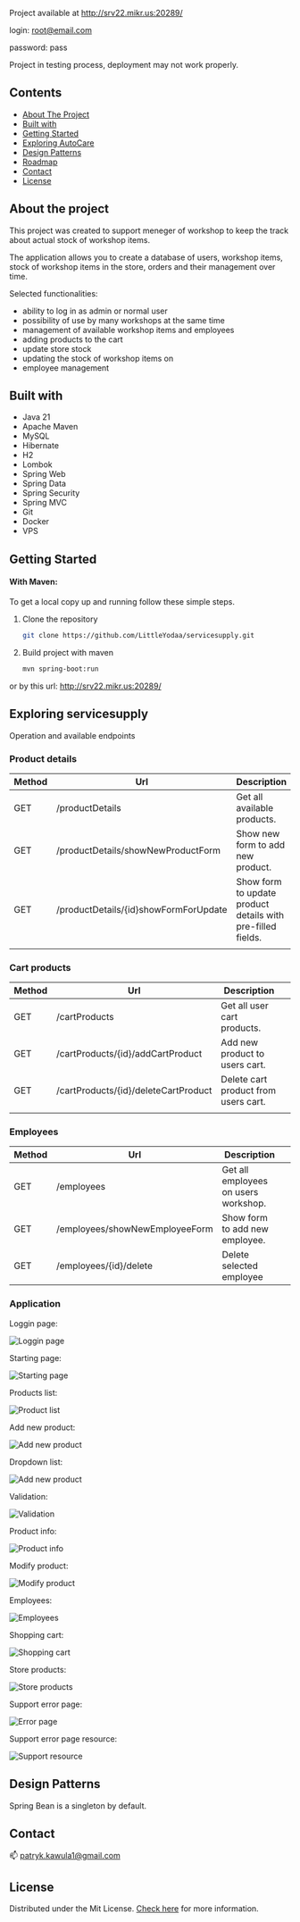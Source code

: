 Project available at http://srv22.mikr.us:20289/

login: root@email.com

password: pass

Project in testing process, deployment may not work properly.

## Contents

* [About The Project](#about-the-project)
* [Built with](#built-with)
* [Getting Started](#getting-started)
* [Exploring AutoCare](#exploring-autocare)
* [Design Patterns](#design-patterns)
* [Roadmap](#roadmap)
* [Contact](#Contact)
* [License](#license)

## About the project

This project was created to support meneger of workshop to keep the track about actual stock of workshop items.

The application allows you to create a database of users, workshop items, stock of workshop items in the store, orders and their management over time.

Selected functionalities:

* ability to log in as admin or normal user
* possibility of use by many workshops at the same time
* management of available workshop items and employees
* adding products to the cart
* update store stock
* updating the stock of workshop items on
* employee management

## Built with

* Java 21
* Apache Maven
* MySQL
* Hibernate
* H2
* Lombok
* Spring Web
* Spring Data
* Spring Security
* Spring MVC
* Git
* Docker
* VPS

## Getting Started

#### With Maven:

To get a local copy up and running follow these simple steps.

1. Clone the repository
   ```sh
   git clone https://github.com/LittleYodaa/servicesupply.git
   ```
2. Build project with maven
   ```sh
   mvn spring-boot:run
   ```
or by this url: http://srv22.mikr.us:20289/

## Exploring servicesupply

Operation and available endpoints

### Product details

| Method | Url            | Description                                                                                        |                                                                                                                                                                                         |
|--------|----------------|----------------------------------------------------------------------------------------------------|-----------------------------------------------------------------------------------------------------------------------------------------------------------------------------------------------------------------------|
| GET    | /productDetails | Get all available products.                                                                                 |                                                                                                                                                                                                                       |
| GET   | /productDetails/showNewProductForm    | Show new form to add new product.                                                                                  |  |
| GET    | /productDetails/{id}showFormForUpdate | Show form to update product details with pre-filled fields. |                |
                                    |                                                                                                                                                                                                                       |

### Cart products

| Method | Url                                                  | Description                                                                                                              |                                                                                                                                                                                                                    |
|--------|------------------------------------------------------|--------------------------------------------------------------------------------------------------------------------------|--------------------------------------------------------------------------------------------------------------------------------------------------------------------------------------------------------------------------------------------------|
| GET    | /cartProducts                            | Get all user cart products.                                |                                                                                                                                                                                                                                                  |
| GET    | /cartProducts/{id}/addCartProduct                        | Add new product to users cart.                                                                                            |                                                                                                            |
| GET   | /cartProducts/{id}/deleteCartProduct                                 | Delete cart product from users cart.                                                       |  |
                                          |                                                                                                                                                                                                                            |    


### Employees

| Method | Url            | Description                                                                                        |                                                                                                                                                                                         |
|--------|----------------|----------------------------------------------------------------------------------------------------|-----------------------------------------------------------------------------------------------------------------------------------------------------------------------------------------------------------------------|
| GET    | /employees | Get all employees on users workshop.                                                                                 |                                                                                                                                                                                                                       |
| GET   | /employees/showNewEmployeeForm      | Show form to add new employee.                                                                                  |  |
| GET    | /employees/{id}/delete | Delete selected employee |                |


### Application 
Loggin page:

![Loggin page](src/main/resources/static/images/loggin_page.png)

Starting page:

![Starting page](src/main/resources/static/images/main_page.png)

Products list:

![Product list](src/main/resources/static/images/products.png)

Add new product:

![Add new product](src/main/resources/static/images/add_product_empty.png)

Dropdown list:

![Add new product](src/main/resources/static/images/store_product_list.png)

Validation:

![Validation](src/main/resources/static/images/add_product_validation.png)

Product info:

![Product info](src/main/resources/static/images/product_info.png)

Modify product:

![Modify product](src/main/resources/static/images/modify_product.png)

Employees:

![Employees](src/main/resources/static/images/employees.png)

Shopping cart:

![Shopping cart](src/main/resources/static/images/shopping_cart.png)

Store products:

![Store products](src/main/resources/static/images/store_product.png)

Support error page:

![Error page](src/main/resources/static/images/support_error_page.png)

Support error page resource:

![Support resource](src/main/resources/static/images/support_error_page_with_stack.png)









## Design Patterns

Spring Bean is a singleton by default.

## Contact

📫 patryk.kawula1@gmail.com

## License

Distributed under the Mit License. [Check here][license-url] for more information.

[license-url]: https://github.com/LittleYodaa/AutoCare/blob/master/LICENSE
